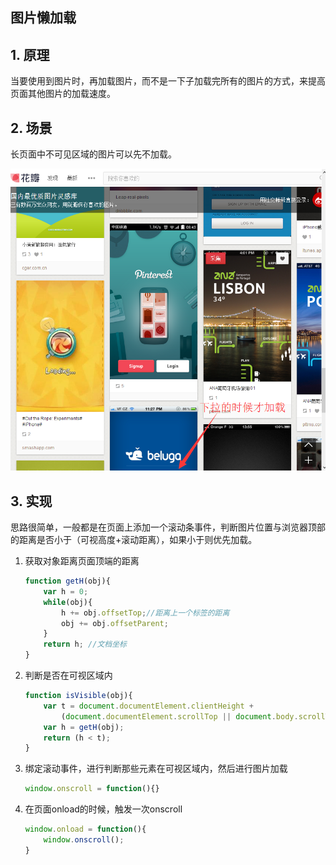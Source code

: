 ## 图片懒加载

## 1. 原理

当要使用到图片时，再加载图片，而不是一下子加载完所有的图片的方式，来提高页面其他图片的加载速度。

## 2. 场景

长页面中不可见区域的图片可以先不加载。

![lazy-load](../../image/lazyload.png)

## 3. 实现

思路很简单，一般都是在页面上添加一个滚动条事件，判断图片位置与浏览器顶部的距离是否小于（可视高度+滚动距离），如果小于则优先加载。

1. 获取对象距离页面顶端的距离

    ```javascript
    function getH(obj){
        var h = 0;
        while(obj){
            h += obj.offsetTop;//距离上一个标签的距离
            obj += obj.offsetParent;
        }
        return h; //文档坐标
    }
    ```

2. 判断是否在可视区域内

    ```javascript
    function isVisible(obj){
        var t = document.documentElement.clientHeight +
            (document.documentElement.scrollTop || document.body.scrollTop);
        var h = getH(obj);
        return (h < t);
    }
    ```

3. 绑定滚动事件，进行判断那些元素在可视区域内，然后进行图片加载

    ```javascript
    window.onscroll = function(){}
    ```

4. 在页面onload的时候，触发一次onscroll

    ```javascript
    window.onload = function(){
        window.onscroll();
    }
    ```